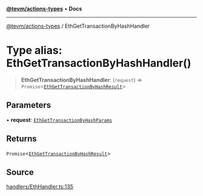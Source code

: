 [**@tevm/actions-types**](../README.md) • **Docs**

***

[@tevm/actions-types](../globals.md) / EthGetTransactionByHashHandler

# Type alias: EthGetTransactionByHashHandler()

> **EthGetTransactionByHashHandler**: (`request`) => `Promise`\<[`EthGetTransactionByHashResult`](EthGetTransactionByHashResult.md)\>

## Parameters

• **request**: [`EthGetTransactionByHashParams`](EthGetTransactionByHashParams.md)

## Returns

`Promise`\<[`EthGetTransactionByHashResult`](EthGetTransactionByHashResult.md)\>

## Source

[handlers/EthHandler.ts:135](https://github.com/evmts/tevm-monorepo/blob/main/packages/actions-types/src/handlers/EthHandler.ts#L135)

